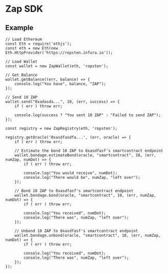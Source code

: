 # Zap SDK

## Example

    // Load Ethereum
    const Eth = require('ethjs');
    const eth = new Eth(new Eth.HttpProvider('https://ropsten.infura.io'));

    // Load Wallet
    const wallet = new ZapWallet(eth, 'ropsten');

    // Get Balance
    wallet.getBalance((err, balance) => {
    	console.log("You have", balance, "ZAP");
    });

    // Send 10 ZAP
    wallet.send("0xadasda...", 10, (err, success) => {
    	if ( err ) throw err;

    	console.log(success ? "You sent 10 ZAP" : "Failed to send ZAP");
    });

    const registry = new ZapRegistry(eth, 'ropsten');

    registry.getOracle('0xasdfasdfa...', (err, oracle) => {
    	if ( err ) throw err;

    	// Estimate the bond 10 ZAP to 0xasdfasf's smartcontract endpoint
    	wallet.bondage.estimateBond(oracle, "smartcontract", 10, (err, numZap, numDot) => {
    		if ( err ) throw err;

    		console.log("You would receive", numDot);
    		console.log("There would be", numZap, "left over");
    	});

    	// Bond 10 ZAP to 0xasdfasf's smartcontract endpoint
    	wallet.bondage.bond(oracle, "smartcontract", 10, (err, numZap, numDot) => {
    		if ( err ) throw err;

    		console.log("You received", numDot);
    		console.log("There was", numZap, "left over");
    	});

    	// Unbond 10 ZAP to 0xasdfasf's smartcontract endpoint
    	wallet.bondage.unbond(oracle, "smartcontract", 10, (err, numZap, numDot) => {
    		if ( err ) throw err;

    		console.log("You received", numDot);
    		console.log("There was", numZap, "left over");
    	});
    });
